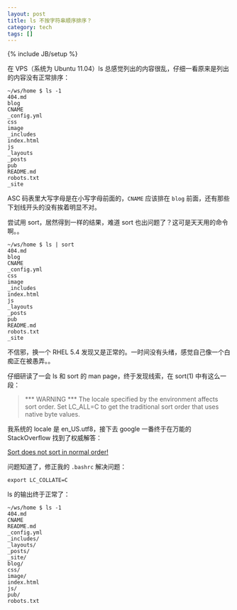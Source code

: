 ```yaml
---
layout: post
title: ls 不按字符串顺序排序？
category: tech
tags: []
---
```

{% include JB/setup %}

在 VPS（系统为 Ubuntu 11.04）ls 总感觉列出的内容很乱，仔细一看原来是列出的内容没有正常排序：

    ~/ws/home $ ls -1
    404.md
    blog
    CNAME
    _config.yml
    css
    image
    _includes
    index.html
    js
    _layouts
    _posts
    pub
    README.md
    robots.txt
    _site

ASC 码表里大写字母是在小写字母前面的，`CNAME` 应该排在 `blog` 前面，还有那些下划线开头的没有挨着明显不对。

尝试用 sort，居然得到一样的结果，难道 sort 也出问题了？这可是天天用的命令啊。。

    ~/ws/home $ ls | sort
    404.md
    blog
    CNAME
    _config.yml
    css
    image
    _includes
    index.html
    js
    _layouts
    _posts
    pub
    README.md
    robots.txt
    _site

不信邪，换一个 RHEL 5.4 发现又是正常的。一时间没有头绪，感觉自己像一个白痴正在被愚弄。。

仔细研读了一会 ls 和 sort 的 man page，终于发现线索，在 sort(1) 中有这么一段：

> ***  WARNING  *** The locale specified by the environment affects sort order.
> Set LC_ALL=C to get the traditional sort order that uses native byte values.

我系统的 locale 是 en_US.utf8，接下去 google 一番终于在万能的 StackOverflow 找到了权威解答：

[Sort does not sort in normal order!](http://www.gnu.org/software/coreutils/faq/#Sort-does-not-sort-in-normal-order_0021)

问题知道了，修正我的 `.bashrc` 解决问题：

    export LC_COLLATE=C

ls 的输出终于正常了：

    ~/ws/home $ ls -1
    404.md
    CNAME
    README.md
    _config.yml
    _includes/
    _layouts/
    _posts/
    _site/
    blog/
    css/
    image/
    index.html
    js/
    pub/
    robots.txt
